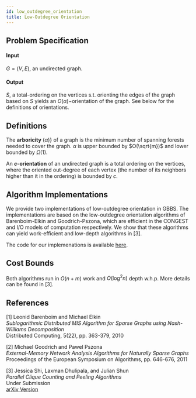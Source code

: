 ```yaml
---
id: low_outdegree_orientation
title: Low-Outdegree Orientation
---
```


## Problem Specification
#### Input
$G=(V, E)$, an undirected graph.

#### Output
$S$, a total-ordering on the vertices s.t. orienting the edges of the
graph based on $S$ yields an $O(\alpha)-$orientation of the graph. See
below for the definitions of orientations.

## Definitions

The **arboricity**  ($\alpha$)} of a graph is the minimum number of
spanning forests needed to cover the graph. $\alpha$ is upper bounded
by $O(\sqrt{m})$ and lower bounded by $\Omega(1)$.

An **$c$-orientation** of an undirected graph is a total ordering on
the vertices, where the oriented out-degree of each vertex (the number
of its neighbors higher than it in the ordering) is bounded by $c$.

## Algorithm Implementations

We provide two implementations of low-outdegree orientation in GBBS. 
The implementations are based on the low-outdegree orientation
algorithms of Barenboim-Elkin and Goodrich-Pszona, which are efficient
in the $\mathsf{CONGEST}$ and I/O models of computation respectively.
We show that these algorithms can yield work-efficient and low-depth
algorithms in [3].

The code for our implemenations is available
[here](https://github.com/ldhulipala/gbbs/tree/master/benchmarks/DegeneracyOrder/).

## Cost Bounds

Both algorithms run in $O(n + m)$ work and $O(\log^2 n)$ depth w.h.p.
More details can be found in [3].


## References

[1] Leonid Barenboim and Michael Elkin<br/>
*Sublogarithmic Distributed MIS Algorithm for Sparse Graphs using Nash-Williams Decomposition*<br/>
Distributed Computing, 5(22), pp. 363-379, 2010

[2] Michael Goodrich and Pawel Pszona<br/>
*External-Memory Network Analysis Algorithms for Naturally Sparse Graphs*<br/>
Proceedings of the European Symposium on Algorithms, pp. 646-676, 2011

[3] Jessica Shi, Laxman Dhulipala, and Julian Shun<br/>
*Parallel Clique Counting and Peeling Algorithms*<br/>
Under Submission<br/>
[arXiv Version](https://arxiv.org/abs/2002.10047)
